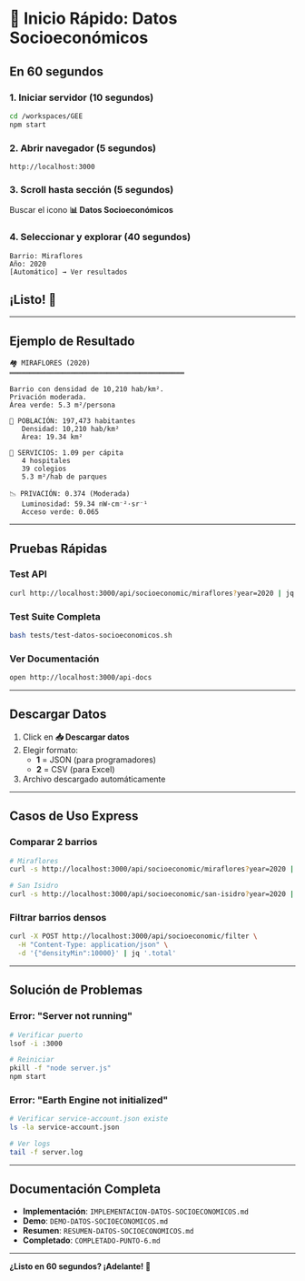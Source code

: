 # 🚀 Inicio Rápido: Datos Socioeconómicos

## En 60 segundos

### 1. Iniciar servidor (10 segundos)
```bash
cd /workspaces/GEE
npm start
```

### 2. Abrir navegador (5 segundos)
```
http://localhost:3000
```

### 3. Scroll hasta sección (5 segundos)
Buscar el icono **📊 Datos Socioeconómicos**

### 4. Seleccionar y explorar (40 segundos)
```
Barrio: Miraflores
Año: 2020
[Automático] → Ver resultados
```

## ¡Listo! 🎉

---

## Ejemplo de Resultado

```
🏘️ MIRAFLORES (2020)
═══════════════════════════════════════════

Barrio con densidad de 10,210 hab/km². 
Privación moderada. 
Área verde: 5.3 m²/persona

👥 POBLACIÓN: 197,473 habitantes
   Densidad: 10,210 hab/km²
   Área: 19.34 km²

🏥 SERVICIOS: 1.09 per cápita
   4 hospitales
   39 colegios
   5.3 m²/hab de parques

📉 PRIVACIÓN: 0.374 (Moderada)
   Luminosidad: 59.34 nW·cm⁻²·sr⁻¹
   Acceso verde: 0.065
```

---

## Pruebas Rápidas

### Test API
```bash
curl http://localhost:3000/api/socioeconomic/miraflores?year=2020 | jq
```

### Test Suite Completa
```bash
bash tests/test-datos-socioeconomicos.sh
```

### Ver Documentación
```bash
open http://localhost:3000/api-docs
```

---

## Descargar Datos

1. Click en **📥 Descargar datos**
2. Elegir formato:
   - **1** = JSON (para programadores)
   - **2** = CSV (para Excel)
3. Archivo descargado automáticamente

---

## Casos de Uso Express

### Comparar 2 barrios
```bash
# Miraflores
curl -s http://localhost:3000/api/socioeconomic/miraflores?year=2020 | jq '.population.densityMean'

# San Isidro
curl -s http://localhost:3000/api/socioeconomic/san-isidro?year=2020 | jq '.population.densityMean'
```

### Filtrar barrios densos
```bash
curl -X POST http://localhost:3000/api/socioeconomic/filter \
  -H "Content-Type: application/json" \
  -d '{"densityMin":10000}' | jq '.total'
```

---

## Solución de Problemas

### Error: "Server not running"
```bash
# Verificar puerto
lsof -i :3000

# Reiniciar
pkill -f "node server.js"
npm start
```

### Error: "Earth Engine not initialized"
```bash
# Verificar service-account.json existe
ls -la service-account.json

# Ver logs
tail -f server.log
```

---

## Documentación Completa

- **Implementación**: `IMPLEMENTACION-DATOS-SOCIOECONOMICOS.md`
- **Demo**: `DEMO-DATOS-SOCIOECONOMICOS.md`
- **Resumen**: `RESUMEN-DATOS-SOCIOECONOMICOS.md`
- **Completado**: `COMPLETADO-PUNTO-6.md`

---

**¿Listo en 60 segundos? ¡Adelante! 🚀**
